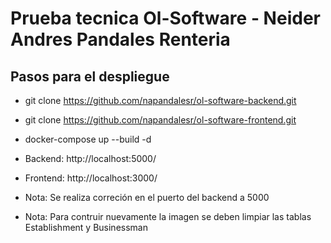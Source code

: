 # Prueba tecnica Ol-Software - Neider Andres Pandales Renteria

## Pasos para el despliegue
- git clone https://github.com/napandalesr/ol-software-backend.git
- git clone https://github.com/napandalesr/ol-software-frontend.git
- docker-compose up --build -d
- Backend: http://localhost:5000/
- Frontend: http://localhost:3000/


- Nota: Se realiza correción en el puerto del backend a 5000
- Nota: Para contruir nuevamente la imagen se deben limpiar las tablas Establishment y Businessman